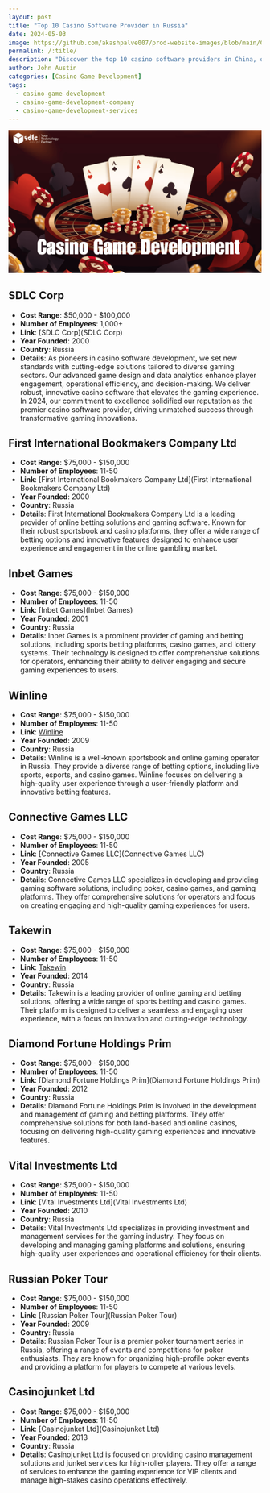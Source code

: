 ```yaml
---
layout: post
title: "Top 10 Casino Software Provider in Russia"
date: 2024-05-03
image: https://github.com/akashpalve007/prod-website-images/blob/main/Casino%20Game%20Development%20Company.png?raw=true
permalink: /:title/
description: "Discover the top 10 casino software providers in China, offering cutting-edge solutions for gaming platforms and seamless integration."
author: John Austin
categories: [Casino Game Development]
tags:
  - casino-game-development
  - casino-game-development-company
  - casino-game-development-services
---
```

![Casino Games](https://github.com/akashpalve007/prod-website-images/blob/main/Casino%20Game%20Development%20Company.png?raw=true)


## SDLC Corp
- **Cost Range**: $50,000 - $100,000
- **Number of Employees**: 1,000+
- **Link**: [SDLC Corp](SDLC Corp)
- **Year Founded**: 2000
- **Country**: Russia
- **Details**: As pioneers in casino software development, we set new standards with cutting-edge solutions tailored to diverse gaming sectors. Our advanced game design and data analytics enhance player engagement, operational efficiency, and decision-making. We deliver robust, innovative casino software that elevates the gaming experience. In 2024, our commitment to excellence solidified our reputation as the premier casino software provider, driving unmatched success through transformative gaming innovations.

## First International Bookmakers Company Ltd
- **Cost Range**: $75,000 - $150,000
- **Number of Employees**: 11-50
- **Link**: [First International Bookmakers Company Ltd](First International Bookmakers Company Ltd)
- **Year Founded**: 2000
- **Country**: Russia
- **Details**: First International Bookmakers Company Ltd is a leading provider of online betting solutions and gaming software. Known for their robust sportsbook and casino platforms, they offer a wide range of betting options and innovative features designed to enhance user experience and engagement in the online gambling market.

## Inbet Games
- **Cost Range**: $75,000 - $150,000
- **Number of Employees**: 11-50
- **Link**: [Inbet Games](Inbet Games)
- **Year Founded**: 2001
- **Country**: Russia
- **Details**: Inbet Games is a prominent provider of gaming and betting solutions, including sports betting platforms, casino games, and lottery systems. Their technology is designed to offer comprehensive solutions for operators, enhancing their ability to deliver engaging and secure gaming experiences to users.

## Winline
- **Cost Range**: $75,000 - $150,000
- **Number of Employees**: 11-50
- **Link**: [Winline](Winline)
- **Year Founded**: 2009
- **Country**: Russia
- **Details**: Winline is a well-known sportsbook and online gaming operator in Russia. They provide a diverse range of betting options, including live sports, esports, and casino games. Winline focuses on delivering a high-quality user experience through a user-friendly platform and innovative betting features.

## Connective Games LLC
- **Cost Range**: $75,000 - $150,000
- **Number of Employees**: 11-50
- **Link**: [Connective Games LLC](Connective Games LLC)
- **Year Founded**: 2005
- **Country**: Russia
- **Details**: Connective Games LLC specializes in developing and providing gaming software solutions, including poker, casino games, and gaming platforms. They offer comprehensive solutions for operators and focus on creating engaging and high-quality gaming experiences for users.

## Takewin
- **Cost Range**: $75,000 - $150,000
- **Number of Employees**: 11-50
- **Link**: [Takewin](Takewin)
- **Year Founded**: 2014
- **Country**: Russia
- **Details**: Takewin is a leading provider of online gaming and betting solutions, offering a wide range of sports betting and casino games. Their platform is designed to deliver a seamless and engaging user experience, with a focus on innovation and cutting-edge technology.

## Diamond Fortune Holdings Prim
- **Cost Range**: $75,000 - $150,000
- **Number of Employees**: 11-50
- **Link**: [Diamond Fortune Holdings Prim](Diamond Fortune Holdings Prim)
- **Year Founded**: 2012
- **Country**: Russia
- **Details**: Diamond Fortune Holdings Prim is involved in the development and management of gaming and betting platforms. They offer comprehensive solutions for both land-based and online casinos, focusing on delivering high-quality gaming experiences and innovative features.

## Vital Investments Ltd
- **Cost Range**: $75,000 - $150,000
- **Number of Employees**: 11-50
- **Link**: [Vital Investments Ltd](Vital Investments Ltd)
- **Year Founded**: 2010
- **Country**: Russia
- **Details**: Vital Investments Ltd specializes in providing investment and management services for the gaming industry. They focus on developing and managing gaming platforms and solutions, ensuring high-quality user experiences and operational efficiency for their clients.

## Russian Poker Tour
- **Cost Range**: $75,000 - $150,000
- **Number of Employees**: 11-50
- **Link**: [Russian Poker Tour](Russian Poker Tour)
- **Year Founded**: 2009
- **Country**: Russia
- **Details**: Russian Poker Tour is a premier poker tournament series in Russia, offering a range of events and competitions for poker enthusiasts. They are known for organizing high-profile poker events and providing a platform for players to compete at various levels.

## Casinojunket Ltd
- **Cost Range**: $75,000 - $150,000
- **Number of Employees**: 11-50
- **Link**: [Casinojunket Ltd](Casinojunket Ltd)
- **Year Founded**: 2013
- **Country**: Russia
- **Details**: Casinojunket Ltd is focused on providing casino management solutions and junket services for high-roller players. They offer a range of services to enhance the gaming experience for VIP clients and manage high-stakes casino operations effectively.




